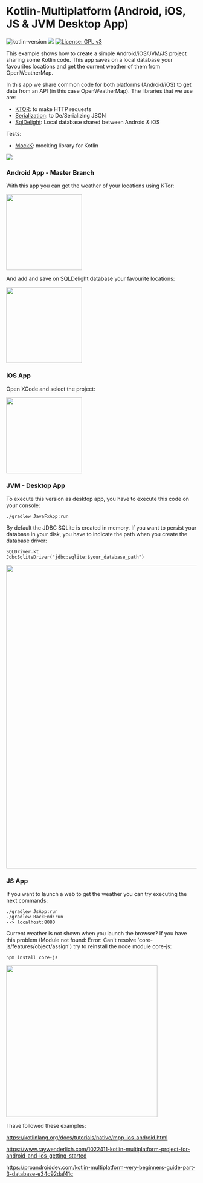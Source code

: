 # Kotlin-Multiplatform (Android, iOS, JS & JVM Desktop App)
![kotlin-version](https://img.shields.io/badge/kotlin-1.3.50-orange)
<a target="_blank" href="https://androidweekly.net/issues/issue-397"><img src="https://androidweekly.net/issues/issue-397/badge"></a>
[![License: GPL v3](https://img.shields.io/badge/License-GPLv3-blue.svg)](https://www.gnu.org/licenses/gpl-3.0)

This example shows how to create a simple Android/iOS/JVM/JS project sharing some Kotlin code. This app saves on a local database your favourites locations and get the current weather of them from OpenWeatherMap.

In this app we share common code for both platforms (Android/iOS) to get data from an API (in this case OpenWeatherMap). The libraries that we use are:

- [KTOR](https://github.com/ktorio/ktor): to make HTTP requests
- [Serialization](https://github.com/Kotlin/kotlinx.serialization): to De/Serializing JSON 
- [SqlDelight](https://github.com/square/sqldelight): Local database shared between Android & iOS 

Tests:

- [MockK](https://mockk.io/#gradlemaven-dependency): mocking library for Kotlin

<img src="https://github.com/jarroyoesp/KotlinMultiPlatform/blob/master/images/GetLocationDiagram.png">

### Android App - Master Branch

With this app you can get the weather of your locations using KTor:

<img src="https://github.com/jarroyoesp/KotlinMultiPlatform/blob/master/images/AndroidCaptureWeather.png" width="200">

And add and save on SQLDelight database your favourite locations:

<img src="https://github.com/jarroyoesp/KotlinMultiPlatform/blob/master/images/AndroidCaptureLocationList.png" width="200">

### iOS App

Open XCode and select the project:

<img src="https://github.com/jarroyoesp/KotlinMultiPlatform/blob/master/images/iOS_App.png" width="200">

### JVM - Desktop App

To execute this version as desktop app, you have to execute this code on your console:

```
./gradlew JavaFxApp:run
```
By default the JDBC SQLite is created in memory. If you want to persist your database in your disk, you have to indicate the path when you create the database driver:

```
SQLDriver.kt
JdbcSqliteDriver("jdbc:sqlite:$your_database_path")
```

<img src="https://github.com/jarroyoesp/KotlinMultiPlatform/blob/master/images/JVMApp.png" width="800">

### JS App 

If you want to launch a web to get the weather you can try executing the next commands:

```
./gradlew JsApp:run
./gradlew BackEnd:run
--> localhost:8080
```

Current weather is not shown when you launch the browser? If you have this problem (Module not found: Error: Can't resolve 'core-js/features/object/assign') try to reinstall the node module core-js:
```
npm install core-js
```

<img src="https://github.com/jarroyoesp/KotlinMultiPlatform/blob/master/images/jsApp.png" width="400">

I have followed these examples:

https://kotlinlang.org/docs/tutorials/native/mpp-ios-android.html

https://www.raywenderlich.com/1022411-kotlin-multiplatform-project-for-android-and-ios-getting-started

https://proandroiddev.com/kotlin-multiplatform-very-beginners-guide-part-3-database-e34c92daf41c




